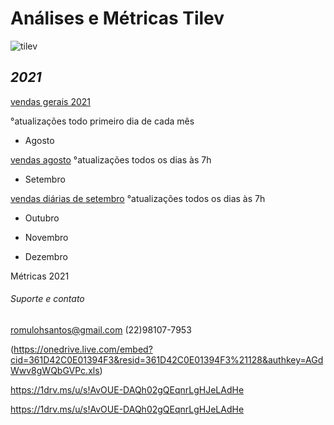 # **Análises e Métricas Tilev**
![tilev](https://user-images.githubusercontent.com/81269325/131545607-2bb50e58-303b-4a83-a6cd-14774b6a85f7.jpg)



## **_2021_**


[vendas gerais 2021](https://1drv.ms/x/s!AvOUE-DAQh02gQUaf7lt02gGH4oG)

°atualizações todo primeiro dia de cada mês


* Agosto

[vendas agosto](https://1drv.ms/x/s!AvOUE-DAQh02gQfrCZjWoS6C7EUs)
°atualizações todos os dias às 7h



* Setembro


[vendas diárias de setembro](https://github.com/hsromulo/tilev/files/7091872/setembro.xlsx)
°atualizações todos os dias às 7h


* Outubro

* Novembro

* Dezembro









Métricas 2021


###### Suporte e contato

romulohsantos@gmail.com (22)98107-7953

(https://onedrive.live.com/embed?cid=361D42C0E01394F3&resid=361D42C0E01394F3%21128&authkey=AGdWwv8gWQbGVPc.xls)


https://1drv.ms/u/s!AvOUE-DAQh02gQEqnrLgHJeLAdHe

https://1drv.ms/u/s!AvOUE-DAQh02gQEqnrLgHJeLAdHe


